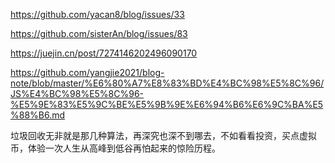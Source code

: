https://github.com/yacan8/blog/issues/33

https://github.com/sisterAn/blog/issues/83

https://juejin.cn/post/7274146202496090170

https://github.com/yangjie2021/blog-note/blob/master/%E6%80%A7%E8%83%BD%E4%BC%98%E5%8C%96/JS%E4%BC%98%E5%8C%96-%E5%9E%83%E5%9C%BE%E5%9B%9E%E6%94%B6%E6%9C%BA%E5%88%B6.md

垃圾回收无非就是那几种算法，再深究也深不到哪去，不如看看投资，买点虚拟币，体验一次人生从高峰到低谷再怕起来的惊险历程。